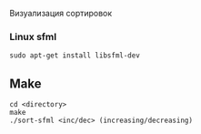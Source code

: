 Визуализация сортировок

### Linux sfml
```
sudo apt-get install libsfml-dev
```
## Make
```
cd <directory>
make
./sort-sfml <inc/dec> (increasing/decreasing)
```